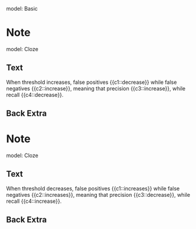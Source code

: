 model: Basic

# Note
model: Cloze

## Text
When threshold increases, false positives {{c1::decrease}} while false negatives {{c2::increase}}, meaning that precision {{c3::increase}}, while recall {{c4::decrease}}.

## Back Extra


# Note
model: Cloze

## Text
When threshold decreases, false positives {{c1::increases}} while false negatives {{c2::increases}}, meaning that precision {{c3::decrease}}, while recall {{c4::increase}}.

## Back Extra


